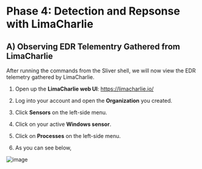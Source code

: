 # Phase 4: Detection and Repsonse with LimaCharlie

## A) Observing EDR Telementry Gathered from LimaCharlie

After running the commands from the Sliver shell, we will now view the EDR telemetry gathered by LimaCharlie.

1. Open up the **LimaCharlie web UI**: https://limacharlie.io/

2. Log into your account and open the **Organization** you created.
  
3. Click **Sensors** on the left-side menu.

4. Click on your active **Windows sensor**.

5. Click on **Processes** on the left-side menu.

6. As you can see below,

![image](https://github.com/user-attachments/assets/6c71305b-752d-4fc8-a02b-1ee15e39d1b4)




